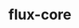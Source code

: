 ---
title: "flux-core"
layout: cache
categories: [package, v0.19]
meta: {"versions": ["0.44.0"], "compilers": ["gcc@=11.1.0", "gcc@=7.3.1", "gcc@=7.5.0", "oneapi@=2022.1.0"], "oss": ["amzn2", "ubuntu18.04", "ubuntu20.04"], "platforms": ["linux"], "targets": ["aarch64", "neoverse_n1", "x86_64", "x86_64_v3"], "stacks": ["aws-isc", "aws-isc-aarch64", "e4s", "e4s-oneapi", "radiuss"], "num_specs": 8, "num_specs_by_stack": {"aws-isc-aarch64": 2, "aws-isc": 1, "radiuss": 1, "e4s": 3, "e4s-oneapi": 1}}
spec_details: [{"hash": "rw3d5qnsrqb3ludsnu4zbi37slxkfui7", "compiler": "gcc@=7.3.1", "versions": ["0.44.0"], "os": "amzn2", "platform": "linux", "target": "aarch64", "variants": ["build_system=autotools", "~cuda", "~docs"], "stacks": ["aws-isc-aarch64"], "size": "-", "tarball": "https://binaries.spack.io/releases/v0.19/build_cache/linux-amzn2-aarch64/gcc-7.3.1/flux-core-0.44.0/linux-amzn2-aarch64-gcc-7.3.1-flux-core-0.44.0-rw3d5qnsrqb3ludsnu4zbi37slxkfui7.spack"}, {"hash": "xaedr2xdwbrvxu3oaa2t4uah3e2hs55z", "compiler": "gcc@=7.3.1", "versions": ["0.44.0"], "os": "amzn2", "platform": "linux", "target": "neoverse_n1", "variants": ["build_system=autotools", "~cuda", "~docs"], "stacks": ["aws-isc-aarch64"], "size": "-", "tarball": "https://binaries.spack.io/releases/v0.19/build_cache/linux-amzn2-neoverse_n1/gcc-7.3.1/flux-core-0.44.0/linux-amzn2-neoverse_n1-gcc-7.3.1-flux-core-0.44.0-xaedr2xdwbrvxu3oaa2t4uah3e2hs55z.spack"}, {"hash": "c5np536iyrpj6qpd6xjji566gif3tv7u", "compiler": "gcc@=7.3.1", "versions": ["0.44.0"], "os": "amzn2", "platform": "linux", "target": "x86_64_v3", "variants": ["build_system=autotools", "~cuda", "~docs"], "stacks": ["aws-isc"], "size": "-", "tarball": "https://binaries.spack.io/releases/v0.19/build_cache/linux-amzn2-x86_64_v3/gcc-7.3.1/flux-core-0.44.0/linux-amzn2-x86_64_v3-gcc-7.3.1-flux-core-0.44.0-c5np536iyrpj6qpd6xjji566gif3tv7u.spack"}, {"hash": "wdsff4zpcre37yn6kf37lmeztu62uwua", "compiler": "gcc@=7.5.0", "versions": ["0.44.0"], "os": "ubuntu18.04", "platform": "linux", "target": "x86_64", "variants": ["build_system=autotools", "~cuda", "~docs"], "stacks": ["radiuss"], "size": "-", "tarball": "https://binaries.spack.io/releases/v0.19/build_cache/linux-ubuntu18.04-x86_64/gcc-7.5.0/flux-core-0.44.0/linux-ubuntu18.04-x86_64-gcc-7.5.0-flux-core-0.44.0-wdsff4zpcre37yn6kf37lmeztu62uwua.spack"}, {"hash": "ofdros7nbawidpldsbnnjr4oegxmcf5r", "compiler": "gcc@=11.1.0", "versions": ["0.44.0"], "os": "ubuntu20.04", "platform": "linux", "target": "x86_64", "variants": ["build_system=autotools", "~cuda", "~docs"], "stacks": ["e4s"], "size": "-", "tarball": "https://binaries.spack.io/releases/v0.19/build_cache/linux-ubuntu20.04-x86_64/gcc-11.1.0/flux-core-0.44.0/linux-ubuntu20.04-x86_64-gcc-11.1.0-flux-core-0.44.0-ofdros7nbawidpldsbnnjr4oegxmcf5r.spack"}, {"hash": "hcf5akzwdvrg5fy3m47il2sxo5pyrixs", "compiler": "gcc@=11.1.0", "versions": ["0.44.0"], "os": "ubuntu20.04", "platform": "linux", "target": "x86_64", "variants": ["build_system=autotools", "~cuda", "~docs"], "stacks": ["e4s"], "size": "-", "tarball": "https://binaries.spack.io/releases/v0.19/build_cache/linux-ubuntu20.04-x86_64/gcc-11.1.0/flux-core-0.44.0/linux-ubuntu20.04-x86_64-gcc-11.1.0-flux-core-0.44.0-hcf5akzwdvrg5fy3m47il2sxo5pyrixs.spack"}, {"hash": "wic4rjorgpzuilfizao4kbqxan6emuxu", "compiler": "gcc@=11.1.0", "versions": ["0.44.0"], "os": "ubuntu20.04", "platform": "linux", "target": "x86_64", "variants": ["build_system=autotools", "+cuda", "~docs"], "stacks": ["e4s"], "size": "-", "tarball": "https://binaries.spack.io/releases/v0.19/build_cache/linux-ubuntu20.04-x86_64/gcc-11.1.0/flux-core-0.44.0/linux-ubuntu20.04-x86_64-gcc-11.1.0-flux-core-0.44.0-wic4rjorgpzuilfizao4kbqxan6emuxu.spack"}, {"hash": "sggd6wgq6gk24x4fjbg3c5junr6tru57", "compiler": "oneapi@=2022.1.0", "versions": ["0.44.0"], "os": "ubuntu20.04", "platform": "linux", "target": "x86_64", "variants": ["build_system=autotools", "~cuda", "~docs"], "stacks": ["e4s-oneapi"], "size": "-", "tarball": "https://binaries.spack.io/releases/v0.19/build_cache/linux-ubuntu20.04-x86_64/oneapi-2022.1.0/flux-core-0.44.0/linux-ubuntu20.04-x86_64-oneapi-2022.1.0-flux-core-0.44.0-sggd6wgq6gk24x4fjbg3c5junr6tru57.spack"}]
---